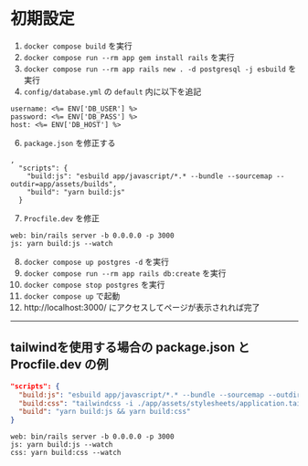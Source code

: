 # 初期設定
1. `docker compose build` を実行
2. `docker compose run --rm app gem install rails` を実行
3. `docker compose run --rm app rails new . -d postgresql -j esbuild` を実行
4. `config/database.yml` の `default` 内に以下を追記
```
username: <%= ENV['DB_USER'] %>
password: <%= ENV['DB_PASS'] %>
host: <%= ENV['DB_HOST'] %>
```
6. `package.json` を修正する
```
,
  "scripts": {
    "build:js": "esbuild app/javascript/*.* --bundle --sourcemap --outdir=app/assets/builds",
    "build": "yarn build:js"
  }
```
7. `Procfile.dev` を修正
```
web: bin/rails server -b 0.0.0.0 -p 3000
js: yarn build:js --watch
```
8. `docker compose up postgres -d` を実行
9. `docker compose run --rm app rails db:create` を実行
10. `docker compose stop postgres` を実行
11. `docker compose up` で起動
12. http://localhost:3000/ にアクセスしてページが表示されれば完了


---


## tailwindを使用する場合の package.json と Procfile.dev の例
```json:package.json
"scripts": {
  "build:js": "esbuild app/javascript/*.* --bundle --sourcemap --outdir=app/assets/builds",
  "build:css": "tailwindcss -i ./app/assets/stylesheets/application.tailwind.css -o ./app/assets/builds/application.css",
  "build": "yarn build:js && yarn build:css"
}
```

```Procfile.dev
web: bin/rails server -b 0.0.0.0 -p 3000
js: yarn build:js --watch
css: yarn build:css --watch
```
